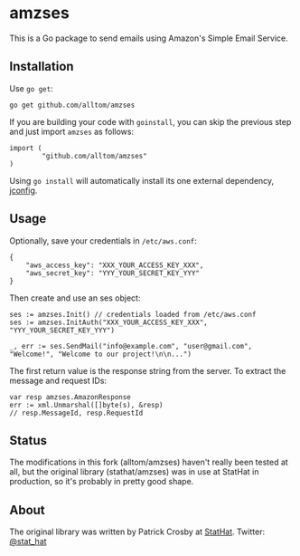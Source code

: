 amzses
======

This is a Go package to send emails using Amazon's Simple Email Service.

Installation
------------

Use `go get`:

    go get github.com/alltom/amzses

If you are building your code with `goinstall`, you can skip the previous step and just
import `amzses` as follows:

    import (
            "github.com/alltom/amzses"
    )

Using `go install` will automatically install its one external dependency,
[jconfig](http://www.stathat.com/src/jconfig).

Usage
-----

Optionally, save your credentials in `/etc/aws.conf`:

    {
        "aws_access_key": "XXX_YOUR_ACCESS_KEY_XXX",
        "aws_secret_key": "YYY_YOUR_SECRET_KEY_YYY"
    }

Then create and use an ses object:

    ses := amzses.Init() // credentials loaded from /etc/aws.conf
    ses := amzses.InitAuth("XXX_YOUR_ACCESS_KEY_XXX", "YYY_YOUR_SECRET_KEY_YYY")
    
    _, err := ses.SendMail("info@example.com", "user@gmail.com", "Welcome!", "Welcome to our project!\n\n...")

The first return value is the response string from the server. To extract the message and request IDs:

    var resp amzses.AmazonResponse
    err := xml.Unmarshal([]byte(s), &resp)
    // resp.MessageId, resp.RequestId

Status
------

The modifications in this fork (alltom/amzses) haven't really been tested at all, but
the original library (stathat/amzses) was in use at StatHat in production, so it's
probably in pretty good shape.

About
-----

The original library was written by Patrick Crosby at [StatHat](http://www.stathat.com).
Twitter: [@stat_hat](http://twitter.com/stat_hat)

